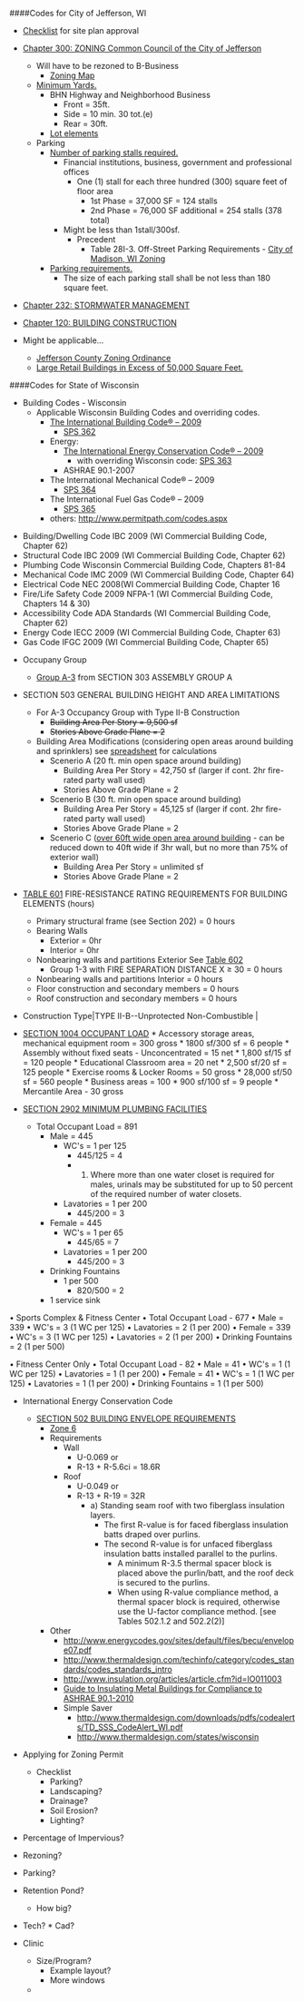 
####Codes for City of Jefferson, WI

* [Checklist](http://www.jeffersonwis.com/Engineering/Site%20Plan%20Review_Full%20Document.pdf) for site plan approval
* [Chapter 300: ZONING Common Council of the City of Jefferson](http://ecode360.com/9782843)
	* Will have to be rezoned to B-Business
		* [Zoning Map](http://www.jeffersonwis.com/Maps/Jefferson%20Zoning%205-9-13.pdf)
	* [Minimum Yards.](http://ecode360.com/attachment/JE2120/JE2120-300e%20Schedule%20of%20Regulations.pdf)
		* BHN Highway and Neighborhood Business
			* Front = 35ft.
			* Side = 10 min. 30 tot.(e)
			* Rear = 30ft.
		* [Lot elements](http://ecode360.com/attachment/JE2120/JE2120-300d%20Figure%203%20Lot%20Elements.pdf)
	* Parking
		* [Number of parking stalls required.](http://ecode360.com/9783197)
			*  Financial institutions, business, government and professional offices 
				*   One (1) stall for each three hundred (300) square feet of floor area
					* 1st Phase = 37,000 SF = 124 stalls
					* 2nd Phase = 76,000 SF additional = 254 stalls (378 total)
			* Might be less than 1stall/300sf.
				* Precedent
					* Table 28I-3.  Off-Street Parking Requirements  - [City of Madison, WI Zoning](http://legistar.cityofmadison.com/attachments/a7261a03-67a8-413b-a97a-a07f72552155.pdf)
		* [Parking requirements.](http://ecode360.com/9783190)
			* The size of each parking stall shall be not less than 180 square feet.
* [Chapter 232: STORMWATER MANAGEMENT](http://ecode360.com/14035333)
* [Chapter 120: BUILDING CONSTRUCTION](http://ecode360.com/9780665)

* Might be applicable...
	* 	[Jefferson County Zoning Ordinance](http://www.jeffersoncountywi.gov/Zoning/Zoning_Ordinance_Chapter_11__amended_03_11_14_.pdf)
	* [Large Retail Buildings in Excess of 50,000 Square Feet.](http://www.jeffersonwis.com/Codebook/Microsoft%20Word%20-%203-03.PDF)





####Codes for State of Wisconsin

* Building Codes - Wisconsin
	* Applicable Wisconsin Building Codes and overriding codes.
		* [The International Building Code® – 2009](http://publicecodes.cyberregs.com/icod/ibc/2009/index.htm)
			* [SPS 362](http://docs.legis.wisconsin.gov/code/admin_code/sps/safety_and_buildings_and_environment/361_366/362.pdf)
		* Energy:
			* [The International Energy Conservation Code® – 2009](http://publicecodes.cyberregs.com/icod/iecc/2009/index.htm)
				*  with overriding Wisconsin code: [SPS 363](http://docs.legis.wisconsin.gov/code/admin_code/sps/safety_and_buildings_and_environment/361_366/363.pdf)
			* ASHRAE 90.1-2007
		* The International Mechanical Code® – 2009
			* [SPS 364](https://docs.legis.wisconsin.gov/code/admin_code/sps/safety_and_buildings_and_environment/361_366/364.pdf)
		* The International Fuel Gas Code® – 2009
			* [SPS 365](http://docs.legis.wisconsin.gov/code/admin_code/sps/safety_and_buildings_and_environment/361_366/365.pdf)
		* others: http://www.permitpath.com/codes.aspx





- Building/Dwelling Code	IBC 2009 (WI Commercial Building Code, Chapter 62)
- Structural Code	IBC 2009 (WI Commercial Building Code, Chapter 62)
- Plumbing Code	Wisconsin Commercial Building Code, Chapters 81-84
- Mechanical Code	IMC 2009 (WI Commercial Building Code, Chapter 64)
- Electrical Code	NEC 2008(WI Commercial Building Code, Chapter 16
- Fire/Life Safety Code	2009 NFPA-1 (WI Commercial Building Code, Chapters 14 & 30)
- Accessibility Code	ADA Standards (WI Commercial Building Code, Chapter 62)
- Energy Code	IECC 2009 (WI Commercial Building Code, Chapter 63)
- Gas Code	IFGC 2009 (WI Commercial Building Code, Chapter 65)
<!--Elevator Code	Wisconsin Commercial Building Code, Chapter 18
Boiler Code	Wisconsin Commercial Building Code, Chapter 41-->




* Occupany Group
	* [Group A-3](http://publicecodes.cyberregs.com/icod/ibc/2009/icod_ibc_2009_3_sec003.htm) from SECTION 303 ASSEMBLY GROUP A
* SECTION 503 GENERAL BUILDING HEIGHT AND AREA LIMITATIONS 
	* For A-3 Occupancy Group with Type II-B Construction
		* ~~Building Area Per Story = 9,500 sf~~
		* ~~Stories Above Grade Plane = 2~~
	* Building Area Modifications (considering open areas around building and sprinklers) see [spreadsheet](https://docs.google.com/spreadsheet/ccc?key=0AkqIavXqHcEcdEJPVEh3YktqZ2ZYZF9nNTJqVmJFMXc&usp=drive_web#gid=0) for calculations
		* Scenerio A (20 ft. min open space around building)
			* Building Area Per Story = 42,750 sf (larger if cont. 2hr fire-rated party wall used)
			* Stories Above Grade Plane = 2
		* Scenerio B (30 ft. min open space around building)
			* Building Area Per Story = 45,125 sf (larger if cont. 2hr fire-rated party wall used)
			* Stories Above Grade Plane = 2
		* Scenerio C ([over 60ft wide open area around building](http://publicecodes.cyberregs.com/icod/ibc/2009/icod_ibc_2009_5_sec007.htm) - can be reduced down to 40ft wide if 3hr wall, but no more than 75% of exterior wall)
			* Building Area Per Story = unlimited sf
			* Stories Above Grade Plane = 2




 * [TABLE 601](http://publicecodes.cyberregs.com/icod/ibc/2009/icod_ibc_2009_6_sec001.htm) FIRE-RESISTANCE RATING REQUIREMENTS FOR BUILDING ELEMENTS (hours) 

	 * Primary structural frame (see Section 202) = 0 hours
	 * Bearing Walls
		* Exterior = 0hr
		* Interior = 0hr
	 * Nonbearing walls and partitions Exterior	See [Table 602](http://publicecodes.cyberregs.com/icod/ibc/2009/icod_ibc_2009_6_sec002.htm)
		 * Group 1-3 with FIRE SEPARATION DISTANCE X ≥ 30 = 0 hours
	 * Nonbearing walls and partitions Interior = 0 hours
	 * Floor construction and secondary members = 0 hours
	 * Roof construction and secondary members = 0 hours




 * Construction Type|TYPE II-B--Unprotected Non-Combustible |

 * [SECTION 1004 OCCUPANT LOAD](http://publicecodes.cyberregs.com/icod/ibc/2009/icod_ibc_2009_10_sec004.htm)
		* Accessory storage areas, mechanical equipment room = 300 gross
			* 1800 sf/300 sf = 6 people
		* Assembly without fixed seats - Unconcentrated = 15 net
			* 1,800 sf/15 sf = 120 people
		* Educational Classroom area = 20 net
			* 2,500 sf/20 sf = 125 people
		* Exercise rooms & Locker Rooms	= 50 gross
			* 28,000 sf/50 sf = 560 people
		* Business areas = 100
			* 900 sf/100 sf = 9 people
		* Mercantile Area - 30 gross



 * [SECTION 2902 MINIMUM PLUMBING FACILITIES](http://publicecodes.cyberregs.com/icod/ibc/2009/icod_ibc_2009_29_sec002.htm)  
	 * Total Occupant Load = 891
		 * Male = 445
			 * WC's = 1 per 125
				 * 445/125 = 4
				 * 1. Where more than one water closet is required for males, urinals may be substituted for up to 50 percent of the required number of water closets.
			 * Lavatories = 1 per 200
				 * 445/200 = 3
		 * Female = 445
			 * WC's = 1 per 65
				 * 445/65 = 7
			 * Lavatories = 1 per 200
				 * 445/200 = 3
		 * Drinking Fountains
			 * 1 per 500
				 * 820/500 = 2
		 * 1 service sink

• Sports Complex & Fitness Center
	• Total Occupant Load - 677
		• Male = 339
			• WC's = 3 (1 WC per 125)
			• Lavatories = 2 (1 per 200)
		• Female = 339
			• WC's = 3 (1 WC per 125)
			• Lavatories = 2 (1 per 200)
		• Drinking Fountains = 2 (1 per 500)

• Fitness Center Only
	• Total Occupant Load - 82
		• Male = 41
			• WC's = 1 (1 WC per 125)
			• Lavatories = 1 (1 per 200)
		• Female = 41
			• WC's = 1 (1 WC per 125)
			• Lavatories = 1 (1 per 200)
		• Drinking Fountains = 1 (1 per 500)

* International Energy Conservation Code
	* [SECTION 502 BUILDING ENVELOPE REQUIREMENTS](http://publicecodes.cyberregs.com/icod/iecc/2009/icod_iecc_2009_5_sec002.htm)
		* [Zone 6](http://publicecodes.cyberregs.com/icod/iecc/2009/icod_iecc_2009_3_par001.htm)
		* Requirements
			* Wall
				* U-0.069 or 
				* R-13 + R-5.6ci = 18.6R
			* Roof
				* U-0.049 or 
				* R-13 + R-19 = 32R
					* a) Standing seam roof with two fiberglass insulation layers. 
						* The first R-value is for faced fiberglass insulation batts draped over purlins. 
						* The second R-value is for unfaced fiberglass insulation batts installed parallel to the purlins. 
							* A minimum R-3.5 thermal spacer block is placed above the purlin/batt, and the roof deck is secured to the purlins.
							* When using R-value compliance method, a thermal spacer block is required, otherwise use the U-factor compliance method. [see Tables 502.1.2 and 502.2(2)]
		* Other
			* http://www.energycodes.gov/sites/default/files/becu/envelope07.pdf
			* http://www.thermaldesign.com/techinfo/category/codes_standards/codes_standards_intro
			* http://www.insulation.org/articles/article.cfm?id=IO011003
			* [Guide to Insulating Metal Buildings for Compliance to ASHRAE 90.1-2010](http://www.naima.org/publications/MB304.PDF)
			* Simple Saver
				* http://www.thermaldesign.com/downloads/pdfs/codealerts/TD_SSS_CodeAlert_WI.pdf
				* http://www.thermaldesign.com/states/wisconsin




* Applying for Zoning Permit
	* Checklist
		* Parking?
		* Landscaping?
		* Drainage?
		* Soil Erosion?
		* Lighting?
* Percentage of Impervious?
* Rezoning?
* Parking?
* Retention Pond?
	* How big?
* Tech?
		* Cad?


* Clinic
	* Size/Program?
		* Example layout?
		* More windows
	* 











<!--se_discussion_list:{"mUa5aJURj4LgY6kE3xOycK2D":{"selectionStart":34,"type":"conflict","selectionEnd":38,"discussionIndex":"mUa5aJURj4LgY6kE3xOycK2D"},"rjdujjL9zUcd5Rab8HoR1fxm":{"selectionStart":148,"type":"conflict","selectionEnd":157,"discussionIndex":"rjdujjL9zUcd5Rab8HoR1fxm"},"0tnfZ4SZ96680gxNcDqpKrhs":{"selectionStart":210,"type":"conflict","selectionEnd":250,"discussionIndex":"0tnfZ4SZ96680gxNcDqpKrhs"},"ZTBDcoO4So0hPrdf0ZCvrqZz":{"selectionStart":280,"type":"conflict","selectionEnd":481,"discussionIndex":"ZTBDcoO4So0hPrdf0ZCvrqZz"},"PB7Wys7zYjqMkTx8xay17EGE":{"selectionStart":512,"type":"conflict","selectionEnd":543,"discussionIndex":"PB7Wys7zYjqMkTx8xay17EGE"},"6KNViLJ7gTnyrKDpsKqIWdpC":{"selectionStart":563,"type":"conflict","selectionEnd":710,"discussionIndex":"6KNViLJ7gTnyrKDpsKqIWdpC"},"UxHqfFIJoirOhdoqT6AiMJ3j":{"selectionStart":734,"type":"conflict","selectionEnd":780,"discussionIndex":"UxHqfFIJoirOhdoqT6AiMJ3j"},"m8INB5sJyWWoWjzaE1rM8PIA":{"selectionStart":923,"type":"conflict","selectionEnd":935,"discussionIndex":"m8INB5sJyWWoWjzaE1rM8PIA"},"PhHxf1p6w51ASo2ZhXcpdOfM":{"selectionStart":963,"type":"conflict","selectionEnd":977,"discussionIndex":"PhHxf1p6w51ASo2ZhXcpdOfM"},"3f5Z5QHsudY5aE2ijD0t4aIh":{"selectionStart":1028,"type":"conflict","selectionEnd":1042,"discussionIndex":"3f5Z5QHsudY5aE2ijD0t4aIh"},"Xrou3wn6zWS5HK4H5aZNMCcX":{"selectionStart":1063,"type":"conflict","selectionEnd":1105,"discussionIndex":"Xrou3wn6zWS5HK4H5aZNMCcX"},"LCW0kNy0NQ1f8TFZkHfzDABg":{"selectionStart":1172,"type":"conflict","selectionEnd":1329,"discussionIndex":"LCW0kNy0NQ1f8TFZkHfzDABg"},"RRlNghClSxhqQB8MDSHELHGz":{"selectionStart":1389,"type":"conflict","selectionEnd":1405,"discussionIndex":"RRlNghClSxhqQB8MDSHELHGz"},"zctGuMwzmr7gVWn9my7Jwufe":{"selectionStart":1422,"type":"conflict","selectionEnd":1474,"discussionIndex":"zctGuMwzmr7gVWn9my7Jwufe"},"UayFbFQw3CCBpq4g9HaVlf9b":{"selectionStart":1496,"type":"conflict","selectionEnd":1570,"discussionIndex":"UayFbFQw3CCBpq4g9HaVlf9b"},"OqGvNpUkX9gWYlLFFQukO2lb":{"selectionStart":1587,"type":"conflict","selectionEnd":1702,"discussionIndex":"OqGvNpUkX9gWYlLFFQukO2lb"},"Rk1uZxtiL2N3g7uEf1RQhjch":{"selectionStart":1753,"type":"conflict","selectionEnd":1843,"discussionIndex":"Rk1uZxtiL2N3g7uEf1RQhjch"},"AzuXequwPkrurGciB4WDzxZe":{"selectionStart":1863,"type":"conflict","selectionEnd":1908,"discussionIndex":"AzuXequwPkrurGciB4WDzxZe"},"ncxz0jvNmMjwumw6mFi6rLnk":{"selectionStart":1949,"type":"conflict","selectionEnd":1969,"discussionIndex":"ncxz0jvNmMjwumw6mFi6rLnk"},"YfEBBnCPb4TrJou8oVUvMbAF":{"selectionStart":2006,"type":"conflict","selectionEnd":2209,"discussionIndex":"YfEBBnCPb4TrJou8oVUvMbAF"},"nC1Kq91ibFJ0EnVDUKD41h1L":{"selectionStart":2240,"type":"conflict","selectionEnd":2327,"discussionIndex":"nC1Kq91ibFJ0EnVDUKD41h1L"},"DqK8woggirQcyd2TZaHu0TtB":{"selectionStart":2368,"type":"conflict","selectionEnd":2505,"discussionIndex":"DqK8woggirQcyd2TZaHu0TtB"},"1rUD1PXCFBgzw3XSk8bpa1qe":{"selectionStart":2543,"type":"conflict","selectionEnd":2674,"discussionIndex":"1rUD1PXCFBgzw3XSk8bpa1qe"},"LwlDlYjqB9PFKk6n88ykPeVs":{"selectionStart":2710,"type":"conflict","selectionEnd":3690,"discussionIndex":"LwlDlYjqB9PFKk6n88ykPeVs"},"KBUp7VmXAOyhVhMOq0wvyaja":{"selectionStart":3798,"type":"conflict","selectionEnd":3815,"discussionIndex":"KBUp7VmXAOyhVhMOq0wvyaja"},"TKTgEKxrQgO6wdtopd01sqDm":{"selectionStart":3896,"type":"conflict","selectionEnd":3931,"discussionIndex":"TKTgEKxrQgO6wdtopd01sqDm"},"qLra28qiIwYMWRwu1admzCuo":{"selectionStart":3948,"type":"conflict","selectionEnd":3973,"discussionIndex":"qLra28qiIwYMWRwu1admzCuo"},"d0YXPtctKlxCknQdHS007D8Z":{"selectionStart":3989,"type":"conflict","selectionEnd":4012,"discussionIndex":"d0YXPtctKlxCknQdHS007D8Z"},"lRqdJ0IH7dSgBq1nVZ1AV44f":{"selectionStart":4209,"type":"conflict","selectionEnd":4244,"discussionIndex":"lRqdJ0IH7dSgBq1nVZ1AV44f"},"kZIU808CWQEeKPHeeZskCH5a":{"selectionStart":4264,"type":"conflict","selectionEnd":4299,"discussionIndex":"kZIU808CWQEeKPHeeZskCH5a"},"NhKLl8kpQgSvxv6OQxqN4ogy":{"selectionStart":4360,"type":"conflict","selectionEnd":4387,"discussionIndex":"NhKLl8kpQgSvxv6OQxqN4ogy"},"jsZZ6RVg1yAy8L3ixtfYAjwx":{"selectionStart":4407,"type":"conflict","selectionEnd":4424,"discussionIndex":"jsZZ6RVg1yAy8L3ixtfYAjwx"},"wdbr05f7yUfLwwqMxffO3tqK":{"selectionStart":4443,"type":"conflict","selectionEnd":4479,"discussionIndex":"wdbr05f7yUfLwwqMxffO3tqK"},"Q1AArSMbOixaJpYjH34tvaxc":{"selectionStart":4540,"type":"conflict","selectionEnd":4567,"discussionIndex":"Q1AArSMbOixaJpYjH34tvaxc"},"SgUTKnXE1gGy4HjFUKlfU0ED":{"selectionStart":4587,"type":"conflict","selectionEnd":4604,"discussionIndex":"SgUTKnXE1gGy4HjFUKlfU0ED"},"C6azWkIluaUgpMcRXVx8ETjq":{"selectionStart":4797,"type":"conflict","selectionEnd":4826,"discussionIndex":"C6azWkIluaUgpMcRXVx8ETjq"},"Q7TYdDM1hekP0w2hW9zC32pf":{"selectionStart":4850,"type":"conflict","selectionEnd":4868,"discussionIndex":"Q7TYdDM1hekP0w2hW9zC32pf"},"RDXO8FHvF3hLWcBZWrAZIFuO":{"selectionStart":4880,"type":"conflict","selectionEnd":4913,"discussionIndex":"RDXO8FHvF3hLWcBZWrAZIFuO"},"CZqk5Jc0FGSp52MMMfHsYGRz":{"selectionStart":5055,"type":"conflict","selectionEnd":5073,"discussionIndex":"CZqk5Jc0FGSp52MMMfHsYGRz"},"6SDfQVLoEFUJQsgLIJKbwqGu":{"selectionStart":5121,"type":"conflict","selectionEnd":5189,"discussionIndex":"6SDfQVLoEFUJQsgLIJKbwqGu"},"JpTpyJQqmvoVWlrumQtkZEAL":{"selectionStart":5242,"type":"conflict","selectionEnd":5326,"discussionIndex":"JpTpyJQqmvoVWlrumQtkZEAL"},"3sAXbLfRGjFJ8TalHONiL0bb":{"selectionStart":5359,"type":"conflict","selectionEnd":5388,"discussionIndex":"3sAXbLfRGjFJ8TalHONiL0bb"},"4nRS1Ayjjg4KTpagFarJhU8C":{"selectionStart":5414,"type":"conflict","selectionEnd":5443,"discussionIndex":"4nRS1Ayjjg4KTpagFarJhU8C"},"SQgHKJLaGp5q2pxTR2pYGgAt":{"selectionStart":5469,"type":"conflict","selectionEnd":5498,"discussionIndex":"SQgHKJLaGp5q2pxTR2pYGgAt"},"FwGoafGPtQY4LT477Z3sS8qo":{"selectionStart":5515,"type":"conflict","selectionEnd":5560,"discussionIndex":"FwGoafGPtQY4LT477Z3sS8qo"},"SjSYEl508M4FqiZaaOFHj4x7":{"selectionStart":5602,"type":"conflict","selectionEnd":5602,"discussionIndex":"SjSYEl508M4FqiZaaOFHj4x7"},"3z0guG7Fpul4urizeGiAiDJN":{"selectionStart":5602,"type":"conflict","selectionEnd":5733,"discussionIndex":"3z0guG7Fpul4urizeGiAiDJN"},"4P0EoSLlYCYLZIqFQDawQ6i5":{"selectionStart":5771,"type":"conflict","selectionEnd":5782,"discussionIndex":"4P0EoSLlYCYLZIqFQDawQ6i5"},"0h3SQVq9UbSJIgHWfoDDA8FR":{"selectionStart":5799,"type":"conflict","selectionEnd":5831,"discussionIndex":"0h3SQVq9UbSJIgHWfoDDA8FR"},"qluLQD1s91JAtXqy4N06FTJF":{"selectionStart":5867,"type":"conflict","selectionEnd":5875,"discussionIndex":"qluLQD1s91JAtXqy4N06FTJF"},"fN7jB1LwOylrJTEK2elKz0Uj":{"selectionStart":5891,"type":"conflict","selectionEnd":5914,"discussionIndex":"fN7jB1LwOylrJTEK2elKz0Uj"},"m68O70nTcvtE7i2LxJ4v0ovy":{"selectionStart":5940,"type":"conflict","selectionEnd":5947,"discussionIndex":"m68O70nTcvtE7i2LxJ4v0ovy"},"1tL3NBo72pOwUvbx6Qr5HBdJ":{"selectionStart":5964,"type":"conflict","selectionEnd":5992,"discussionIndex":"1tL3NBo72pOwUvbx6Qr5HBdJ"},"3RJdAENSZ4IsXaoKAz4R4xdO":{"selectionStart":6012,"type":"conflict","selectionEnd":6026,"discussionIndex":"3RJdAENSZ4IsXaoKAz4R4xdO"},"B4hmYxYObJCeDNDdNVuKqx2U":{"selectionStart":6043,"type":"conflict","selectionEnd":6055,"discussionIndex":"B4hmYxYObJCeDNDdNVuKqx2U"},"lALA8IFdnbRtgzzdmlFUHLdY":{"selectionStart":6075,"type":"conflict","selectionEnd":6082,"discussionIndex":"lALA8IFdnbRtgzzdmlFUHLdY"},"6hfkoN8LENMD879DvENjZ7JG":{"selectionStart":6098,"type":"conflict","selectionEnd":6116,"discussionIndex":"6hfkoN8LENMD879DvENjZ7JG"},"9WdauhUmTHolU4cvEDlFBNEb":{"selectionStart":6126,"type":"conflict","selectionEnd":6167,"discussionIndex":"9WdauhUmTHolU4cvEDlFBNEb"},"yw90K2ishEPL9IaVZshnRBsE":{"selectionStart":6316,"type":"conflict","selectionEnd":6384,"discussionIndex":"yw90K2ishEPL9IaVZshnRBsE"},"YYGfys5lyHlcLuUzpZ09BAx2":{"selectionStart":6501,"type":"conflict","selectionEnd":6535,"discussionIndex":"YYGfys5lyHlcLuUzpZ09BAx2"},"kXaen1Btvt32w1cwPz1g8dsr":{"selectionStart":6561,"type":"conflict","selectionEnd":6645,"discussionIndex":"kXaen1Btvt32w1cwPz1g8dsr"},"0Qtp3EX20Qn2L96qjOgNy4FO":{"selectionStart":6671,"type":"conflict","selectionEnd":7259,"discussionIndex":"0Qtp3EX20Qn2L96qjOgNy4FO"},"52dZhQ2znspIXX9mFElUgBww":{"selectionStart":7292,"type":"conflict","selectionEnd":7318,"discussionIndex":"52dZhQ2znspIXX9mFElUgBww"},"CERe4DecJyP28oZ7q2XaS6FA":{"selectionStart":7353,"type":"conflict","selectionEnd":7576,"discussionIndex":"CERe4DecJyP28oZ7q2XaS6FA"},"oVDUFU9bUSaKT4MPQam2S1lL":{"selectionStart":7576,"type":"conflict","selectionEnd":7627,"discussionIndex":"oVDUFU9bUSaKT4MPQam2S1lL"},"LjYvYlGCqQ13DIB0IBx2c986":{"selectionStart":7648,"type":"conflict","selectionEnd":7671,"discussionIndex":"LjYvYlGCqQ13DIB0IBx2c986"},"efszvTA9ryFHLsezPrOOxkXE":{"selectionStart":8024,"type":"conflict","selectionEnd":8062,"discussionIndex":"efszvTA9ryFHLsezPrOOxkXE"},"kEvhgpOS86AXklZYiZTGGO6u":{"selectionStart":8212,"type":"conflict","selectionEnd":8461,"discussionIndex":"kEvhgpOS86AXklZYiZTGGO6u"},"qe3WBjVv92aP322PheHjpZgn":{"selectionStart":8529,"type":"conflict","selectionEnd":8750,"discussionIndex":"qe3WBjVv92aP322PheHjpZgn"},"lwpkQHxCK3r5IeGqxTOOYSET":{"selectionStart":8773,"type":"conflict","selectionEnd":9070,"discussionIndex":"lwpkQHxCK3r5IeGqxTOOYSET"}}-->